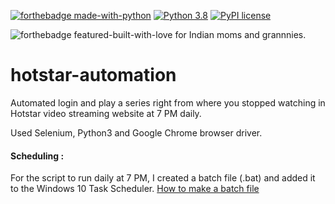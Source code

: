 [![forthebadge made-with-python](http://ForTheBadge.com/images/badges/made-with-python.svg)](https://www.python.org/)                  [![Python 3.8](https://img.shields.io/badge/python-3.8-blue.svg)](https://www.python.org/downloads/release/python-380/)          [![PyPI license](https://img.shields.io/pypi/l/ansicolortags.svg)](https://pypi.python.org/pypi/ansicolortags/)

![forthebadge featured-built-with-love](https://forthebadge.com/images/featured/featured-built-with-love.svg)
 for Indian moms and grannnies.

# hotstar-automation
Automated login and play a series right from where you stopped watching in Hotstar video streaming website at 7 PM daily.

Used Selenium, Python3 and Google Chrome browser driver.

#### Scheduling :
For the script to run daily at 7 PM, I created a batch file (.bat) and added it to the Windows 10 Task Scheduler.
[How to make a batch file](https://datatofish.com/batch-python-script/)
